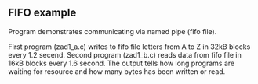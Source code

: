 ## FIFO example

Program demonstrates communicating via named pipe (fifo file).

First program (zad1_a.c) writes to fifo file letters from A to Z in 32kB blocks every 1.2 secend.
Second program (zad1_b.c) reads data from fifo file in 16kB blocks every 1.6 second.
The output tells how long programs are waiting for resource and how many bytes has been written or read.
